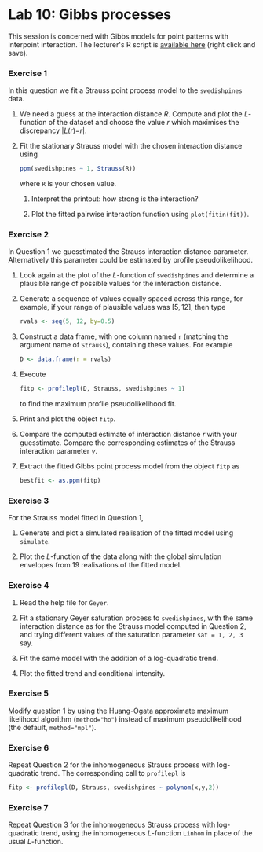 Lab 10: Gibbs processes
================

This session is concerned with Gibbs models for point patterns with interpoint interaction.
The lecturer's R script is [available here](https://raw.githubusercontent.com/spatstat/testWorkshop/master/Scripts/script10.R) (right click and save).

### Exercise 1

In this question we fit a Strauss point process model to the `swedishpines` data.

1.  We need a guess at the interaction distance *R*. Compute and plot the *L*-function of the dataset and choose the value *r* which maximises the discrepancy |*L*(*r*)−*r*|.

2.  Fit the stationary Strauss model with the chosen interaction distance using

    ``` r
    ppm(swedishpines ~ 1, Strauss(R))
    ```

    where `R` is your chosen value.

    1.  Interpret the printout: how strong is the interaction?

    2.  Plot the fitted pairwise interaction function using `plot(fitin(fit))`.

### Exercise 2

In Question 1 we guesstimated the Strauss interaction distance parameter. Alternatively this parameter could be estimated by profile pseudolikelihood.

1.  Look again at the plot of the *L*-function of `swedishpines` and determine a plausible range of possible values for the interaction distance.

2.  Generate a sequence of values equally spaced across this range, for example, if your range of plausible values was \[5, 12\], then type

    ``` r
    rvals <- seq(5, 12, by=0.5)
    ```

3.  Construct a data frame, with one column named `r` (matching the argument name of `Strauss`), containing these values. For example

    ``` r
    D <- data.frame(r = rvals)
    ```

4.  Execute

    ``` r
    fitp <- profilepl(D, Strauss, swedishpines ~ 1)
    ```

    to find the maximum profile pseudolikelihood fit.

5.  Print and plot the object `fitp`.

6.  Compare the computed estimate of interaction distance *r* with your guesstimate. Compare the corresponding estimates of the Strauss interaction parameter *γ*.

7.  Extract the fitted Gibbs point process model from the object `fitp` as

    ``` r
    bestfit <- as.ppm(fitp)
    ```

### Exercise 3

For the Strauss model fitted in Question 1,

1.  Generate and plot a simulated realisation of the fitted model using `simulate`.

2.  Plot the *L*-function of the data along with the global simulation envelopes from 19 realisations of the fitted model.

### Exercise 4

1.  Read the help file for `Geyer`.

2.  Fit a stationary Geyer saturation process to `swedishpines`, with the same interaction distance as for the Strauss model computed in Question 2, and trying different values of the saturation parameter `sat = 1, 2, 3` say.

3.  Fit the same model with the addition of a log-quadratic trend.

4.  Plot the fitted trend and conditional intensity.

### Exercise 5

Modify question 1 by using the Huang-Ogata approximate maximum likelihood algorithm (`method="ho"`) instead of maximum pseudolikelihood (the default, `method="mpl"`).

### Exercise 6

Repeat Question 2 for the inhomogeneous Strauss process with log-quadratic trend. The corresponding call to `profilepl` is

``` r
fitp <- profilepl(D, Strauss, swedishpines ~ polynom(x,y,2))
```

### Exercise 7

Repeat Question 3 for the inhomogeneous Strauss process with log-quadratic trend, using the inhomogeneous *L*-function `Linhom` in place of the usual *L*-function.
